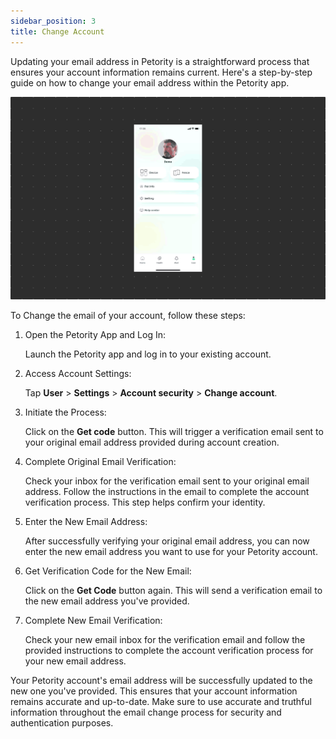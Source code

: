 ```yaml
---
sidebar_position: 3
title: Change Account
---
```


Updating your email address in Petority is a straightforward process that ensures your account information remains current. Here's a step-by-step guide on how to change your email address within the Petority app.

![Update email](/img/manage-account/Change-Email.gif)

To Change the email of your account, follow these steps:
1. Open the Petority App and Log In:

    Launch the Petority app and log in to your existing account.
2. Access Account Settings:

   Tap **User** > **Settings** > **Account security** > **Change account**.
3. Initiate the Process:

    Click on the **Get code** button. This will trigger a verification email sent to your original email address provided during account creation.
4. Complete Original Email Verification:

    Check your inbox for the verification email sent to your original email address. Follow the instructions in the email to complete the account verification process. This step helps confirm your identity.
5. Enter the New Email Address:

    After successfully verifying your original email address, you can now enter the new email address you want to use for your Petority account.
6. Get Verification Code for the New Email: 

    Click on the **Get Code** button again. This will send a verification email to the new email address you've provided.
7. Complete New Email Verification:

    Check your new email inbox for the verification email and follow the provided instructions to complete the account verification process for your new email address.

Your Petority account's email address will be successfully updated to the new one you've provided. This ensures that your account information remains accurate and up-to-date. Make sure to use accurate and truthful information throughout the email change process for security and authentication purposes.


